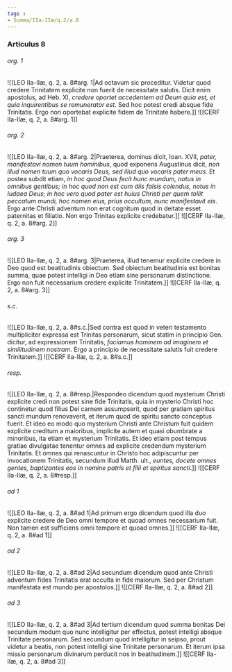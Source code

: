 ```yaml
---
tags : 
- Summa/IIa-IIæ/q.2/a.8
---
```


### Articulus 8

###### arg. 1
![[LEO IIa-IIæ, q. 2, a. 8#arg. 1|Ad octavum sic proceditur. Videtur quod credere Trinitatem explicite non fuerit de necessitate salutis. Dicit enim apostolus, ad Heb. XI, *credere oportet accedentem ad Deum quia est, et quia inquirentibus se remunerator est*. Sed hoc potest credi absque fide Trinitatis. Ergo non oportebat explicite fidem de Trinitate habere.]]
![[CERF IIa-IIæ, q. 2, a. 8#arg. 1]]

###### arg. 2
![[LEO IIa-IIæ, q. 2, a. 8#arg. 2|Praeterea, dominus dicit, Ioan. XVII, *pater, manifestavi nomen tuum hominibus*, quod exponens Augustinus dicit, *non illud nomen tuum quo vocaris Deus, sed illud quo vocaris pater meus*. Et postea subdit etiam, *in hoc quod Deus fecit hunc mundum, notus in omnibus gentibus; in hoc quod non est cum diis falsis colendus, notus in Iudaea Deus; in hoc vero quod pater est huius Christi per quem tollit peccatum mundi, hoc nomen eius, prius occultum, nunc manifestavit eis*. Ergo ante Christi adventum non erat cognitum quod in deitate esset paternitas et filiatio. Non ergo Trinitas explicite credebatur.]]
![[CERF IIa-IIæ, q. 2, a. 8#arg. 2]]

###### arg. 3
![[LEO IIa-IIæ, q. 2, a. 8#arg. 3|Praeterea, illud tenemur explicite credere in Deo quod est beatitudinis obiectum. Sed obiectum beatitudinis est bonitas summa, quae potest intelligi in Deo etiam sine personarum distinctione. Ergo non fuit necessarium credere explicite Trinitatem.]]
![[CERF IIa-IIæ, q. 2, a. 8#arg. 3]]

###### s.c.
![[LEO IIa-IIæ, q. 2, a. 8#s.c.|Sed contra est quod in veteri testamento multipliciter expressa est Trinitas personarum, sicut statim in principio Gen. dicitur, ad expressionem Trinitatis, *faciamus hominem ad imaginem et similitudinem nostram*. Ergo a principio de necessitate salutis fuit credere Trinitatem.]]
![[CERF IIa-IIæ, q. 2, a. 8#s.c.]]

###### resp.
![[LEO IIa-IIæ, q. 2, a. 8#resp.|Respondeo dicendum quod mysterium Christi explicite credi non potest sine fide Trinitatis, quia in mysterio Christi hoc continetur quod filius Dei carnem assumpserit, quod per gratiam spiritus sancti mundum renovaverit, et iterum quod de spiritu sancto conceptus fuerit. Et ideo eo modo quo mysterium Christi ante Christum fuit quidem explicite creditum a maioribus, implicite autem et quasi obumbrate a minoribus, ita etiam et mysterium Trinitatis. Et ideo etiam post tempus gratiae divulgatae tenentur omnes ad explicite credendum mysterium Trinitatis. Et omnes qui renascuntur in Christo hoc adipiscuntur per invocationem Trinitatis, secundum illud Matth. ult., *euntes, docete omnes gentes, baptizantes eos in nomine patris et filii et spiritus sancti*.]]
![[CERF IIa-IIæ, q. 2, a. 8#resp.]]

###### ad 1
![[LEO IIa-IIæ, q. 2, a. 8#ad 1|Ad primum ergo dicendum quod illa duo explicite credere de Deo omni tempore et quoad omnes necessarium fuit. Non tamen est sufficiens omni tempore et quoad omnes.]]
![[CERF IIa-IIæ, q. 2, a. 8#ad 1]]

###### ad 2
![[LEO IIa-IIæ, q. 2, a. 8#ad 2|Ad secundum dicendum quod ante Christi adventum fides Trinitatis erat occulta in fide maiorum. Sed per Christum manifestata est mundo per apostolos.]]
![[CERF IIa-IIæ, q. 2, a. 8#ad 2]]

###### ad 3
![[LEO IIa-IIæ, q. 2, a. 8#ad 3|Ad tertium dicendum quod summa bonitas Dei secundum modum quo nunc intelligitur per effectus, potest intelligi absque Trinitate personarum. Sed secundum quod intelligitur in seipso, prout videtur a beatis, non potest intelligi sine Trinitate personarum. Et iterum ipsa missio personarum divinarum perducit nos in beatitudinem.]]
![[CERF IIa-IIæ, q. 2, a. 8#ad 3]]

